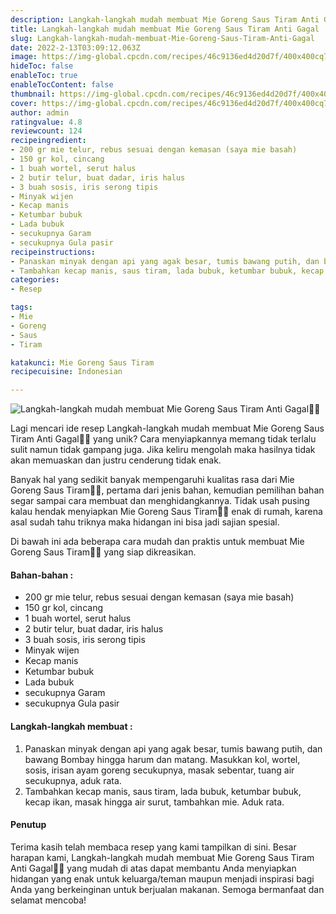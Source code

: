 ```yaml
---
description: Langkah-langkah mudah membuat Mie Goreng Saus Tiram Anti Gagal"
title: Langkah-langkah mudah membuat Mie Goreng Saus Tiram Anti Gagal
slug: Langkah-langkah-mudah-membuat-Mie-Goreng-Saus-Tiram-Anti-Gagal
date: 2022-2-13T03:09:12.063Z
image: https://img-global.cpcdn.com/recipes/46c9136ed4d20d7f/400x400cq70/photo.jpg
hideToc: false
enableToc: true
enableTocContent: false
thumbnail: https://img-global.cpcdn.com/recipes/46c9136ed4d20d7f/400x400cq70/photo.jpg
cover: https://img-global.cpcdn.com/recipes/46c9136ed4d20d7f/400x400cq70/photo.jpg
author: admin
ratingvalue: 4.8
reviewcount: 124
recipeingredient:
- 200 gr mie telur, rebus sesuai dengan kemasan (saya mie basah)
- 150 gr kol, cincang
- 1 buah wortel, serut halus
- 2 butir telur, buat dadar, iris halus
- 3 buah sosis, iris serong tipis
- Minyak wijen
- Kecap manis
- Ketumbar bubuk
- Lada bubuk
- secukupnya Garam
- secukupnya Gula pasir
recipeinstructions:
- Panaskan minyak dengan api yang agak besar, tumis bawang putih, dan bawang Bombay hingga harum dan matang. Masukkan kol, wortel, sosis, irisan ayam goreng secukupnya, masak sebentar, tuang air secukupnya, aduk rata.
- Tambahkan kecap manis, saus tiram, lada bubuk, ketumbar bubuk, kecap ikan, masak hingga air surut, tambahkan mie. Aduk rata.
categories:
- Resep

tags:
- Mie
- Goreng
- Saus
- Tiram

katakunci: Mie Goreng Saus Tiram
recipecuisine: Indonesian

---
```


![Langkah-langkah mudah membuat Mie Goreng Saus Tiram Anti Gagal👩‍🍳](https://img-global.cpcdn.com/recipes/46c9136ed4d20d7f/400x400cq70/photo.jpg)

Lagi mencari ide resep Langkah-langkah mudah membuat Mie Goreng Saus Tiram Anti Gagal👩‍🍳 yang unik? Cara menyiapkannya memang tidak terlalu sulit namun tidak gampang juga. Jika keliru mengolah maka hasilnya tidak akan memuaskan dan justru cenderung tidak enak.

Banyak hal yang sedikit banyak mempengaruhi kualitas rasa dari Mie Goreng Saus Tiram👩‍🍳, pertama dari jenis bahan, kemudian pemilihan bahan segar sampai cara membuat dan menghidangkannya. Tidak usah pusing kalau hendak menyiapkan Mie Goreng Saus Tiram👩‍🍳 enak di rumah, karena asal sudah tahu triknya maka hidangan ini bisa jadi sajian spesial.

Di bawah ini ada beberapa cara mudah dan praktis untuk membuat Mie Goreng Saus Tiram👩‍🍳 yang siap dikreasikan.

<!--inarticleads1-->

#### Bahan-bahan :

- 200 gr mie telur, rebus sesuai dengan kemasan (saya mie basah)
- 150 gr kol, cincang
- 1 buah wortel, serut halus
- 2 butir telur, buat dadar, iris halus
- 3 buah sosis, iris serong tipis
- Minyak wijen
- Kecap manis
- Ketumbar bubuk
- Lada bubuk
- secukupnya Garam
- secukupnya Gula pasir

<!--inarticleads2-->

#### Langkah-langkah membuat :

1. Panaskan minyak dengan api yang agak besar, tumis bawang putih, dan bawang Bombay hingga harum dan matang. Masukkan kol, wortel, sosis, irisan ayam goreng secukupnya, masak sebentar, tuang air secukupnya, aduk rata.
1. Tambahkan kecap manis, saus tiram, lada bubuk, ketumbar bubuk, kecap ikan, masak hingga air surut, tambahkan mie. Aduk rata.

#### Penutup

Terima kasih telah membaca resep yang kami tampilkan di sini. Besar harapan kami, Langkah-langkah mudah membuat Mie Goreng Saus Tiram Anti Gagal👩‍🍳 yang mudah di atas dapat membantu Anda menyiapkan hidangan yang enak untuk keluarga/teman maupun menjadi inspirasi bagi Anda yang berkeinginan untuk berjualan makanan. Semoga bermanfaat dan selamat mencoba!